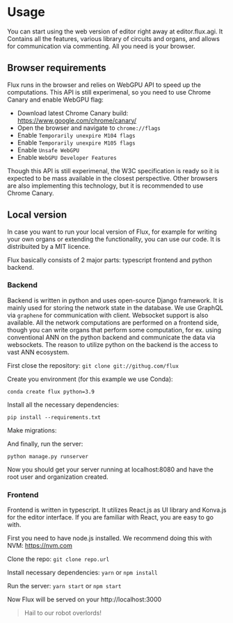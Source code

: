 # Usage

You can start using the web version of editor right away at editor.flux.agi. It Contains all the features, various library of circuits and organs, and allows for communication via commenting. All you need is your browser.

## Browser requirements

Flux runs in the browser and relies on WebGPU API to speed up the computations. This API is still experimenal, so you need to use Chrome Canary and enable WebGPU flag:

* Download latest Chrome Canary build: https://www.google.com/chrome/canary/
* Open the browser and navigate to `chrome://flags`
* Enable `Temporarily unexpire M104 flags`
* Enable `Temporarily unexpire M105 flags`
* Enable `Unsafe WebGPU`
* Enable `WebGPU Developer Features`

Though this API is still experimenal, the W3C specification is ready so it is expected to be mass available in the closest perspective. Other browsers are also implementing this technology, but it is recommended to use Chrome Canary.

## Local version
In case you want to run your local version of Flux, for example for writing your own organs or extending the functionality, you can use our code. It is distribuited by a MIT licence.

Flux basically consists of 2 major parts: typescript frontend and python backend.

### Backend

Backend is written in python and uses open-source Django framework. It is mainly used for storing the network state in the database. We use GraphQL via `graphene` for communication with client. Websocket support is also available. All the network computations are performed on a frontend side, though you can write organs that perform some computation, for ex. using conventional ANN on the python backend and communicate the data via websockets. The reason to utilize python on the backend is the access to vast ANN ecosystem.

First close the repository:
```git clone git://githug.com/flux```

Create you environment (for this example we use Conda):

```conda create flux python=3.9```

Install all the necessary dependencies:

```pip install --requirements.txt```

Make migrations:

And finally, run the server:

```python manage.py runserver```

Now you should get your server running at localhost:8080 and have the root user and organization created.

### Frontend

Frontend is written in typescript. It utilizes React.js as UI library and Konva.js for the editor interface. If you are familiar with React, you are easy to go with.

First you need to have node.js installed. We recommend doing this with NVM: https://nvm.com

Clone the repo:
```git clone repo.url```

Install necessary dependencies:
```yarn``` or ```npm install```

Run the server:
```yarn start``` or ```npm start```

Now Flux will be served on your http://localhost:3000

> Hail to our robot overlords!